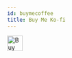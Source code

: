 ```yaml
---
id: buymecoffee
title: Buy Me Ko-fi
---
```


<div>
<a href='https://ko-fi.com/K3K17JSLZ' target='_blank'><img height='36' style='border:0px;height:36px;' src='https://cdn.ko-fi.com/cdn/kofi2.png?v=3' border='0' alt='Buy Me a Coffee at ko-fi.com' /></a>
  </div>
